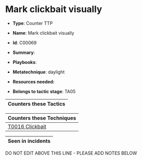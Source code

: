 # Mark clickbait visually

* **Type**: Counter TTP

* **Name**: Mark clickbait visually

* **Id**: C00069

* **Summary**: 

* **Playbooks**: 

* **Metatechnique**: daylight

* **Resources needed:** 

* **Belongs to tactic stage**: TA05


| Counters these Tactics |
| ---------------------- |



| Counters these Techniques |
| ------------------------- |
| [T0016 Clickbait](../techniques/T0016.md) |



| Seen in incidents |
| ----------------- |


DO NOT EDIT ABOVE THIS LINE - PLEASE ADD NOTES BELOW